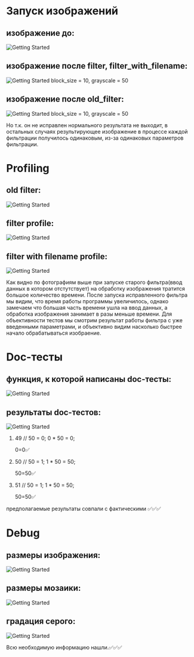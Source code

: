# Запуск изображений #

## изображение до: ##

![Getting Started](scale1200.jpg)

## изображение после filter, filter_with_filename: ##
![Getting Started](res.jpg)
block_size = 10, grayscale = 50

## изображение после old_filter: ##
![Getting Started](res1.jpg)
block_size = 10, grayscale = 50

Но т.к. он не исправлен нормального результата не выходит, в остальных случаях результирующее изображение в процессе каждой фильтрации получилось одинаковым, из-за одинаковых параметров фильтрации.

# Profiling #
## old filter: ##

![Getting Started](images/old_filter_profile.jpg)

## filter profile: ##

![Getting Started](images/filter_profile.jpg)

## filter with filename profile: ##

![Getting Started](images/filter_with_filename_profile.jpg)

Как видно по фотографиям выше при запуске старого фильтра(ввод данных в котором отстутствует) на обработку изображения тратится большое количество времени. После запуска исправленного фильтра мы видим, что время работы программы увеличилось, однако замечаем что большая часть времени ушла на ввод данных, а обработка изображения занимает в разы меньше времени. Для объективности тестов мы смотрим результат работы фильтра с уже введенными параметрами, и объективно видим насколько быстрее начало обрабатываться изобраение.

# Doc-тесты #

## функция, к которой написаны doc-тесты: ##
![Getting Started](images/doctests.png)

## результаты doc-тестов: ##
![Getting Started](images/doctests1.png)

1)  49 // 50 = 0;
    0 * 50 = 0;

    0=0✅

2)  50 // 50 = 1;
    1 * 50 = 50;

    50=50✅

3)  51 // 50 = 1;
    1 * 50 = 50;
    
    50=50✅

предполагаемые результаты совпали с фактическими ✅✅✅

# Debug #
## размеры изображения: ##
![Getting Started](images/debug.jpg)
## размеры мозаики: ##
![Getting Started](images/debug1.png)
## градация серого: ##
![Getting Started](images/debug2.png)


Всю необходимую информацию нашли.✅✅✅
